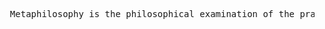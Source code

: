 <pre>
  Metaphilosophy is the philosophical examination of the practice of philosophizing itself.
</pre>
